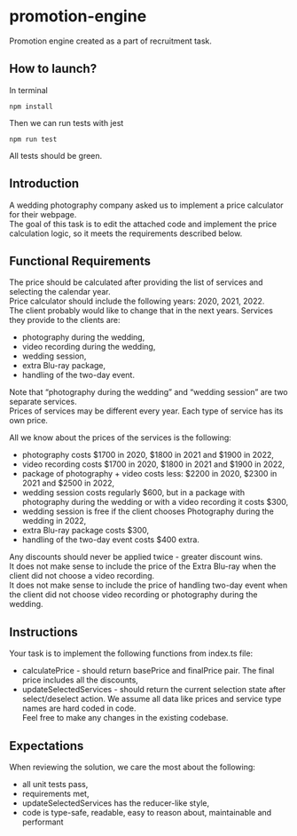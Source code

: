 # promotion-engine
Promotion engine created as a part of recruitment task.
## How to launch?
In terminal
```
npm install
```
Then we can run tests with jest
```
npm run test
```
All tests should be green.
## Introduction
A wedding photography company asked us to implement a price calculator for their webpage.\
The goal of this task is to edit the attached code and implement the price calculation logic, so it meets the requirements described below.
## Functional Requirements
The price should be calculated after providing the list of services and selecting the calendar year.\
Price calculator should include the following years: 2020, 2021, 2022.\
The client probably would like to change that in the next years.
Services they provide to the clients are:
+ photography during the wedding,
+ video recording during the wedding,
+ wedding session,
+ extra Blu-ray package,
+ handling of the two-day event.

Note that “photography during the wedding” and “wedding session” are two separate services.\
Prices of services may be different every year. Each type of service has its own price.

All we know about the prices of the services is the following:
+ photography costs $1700 in 2020, $1800 in 2021 and $1900 in 2022,
+ video recording costs $1700 in 2020, $1800 in 2021 and $1900 in 2022,
+ package of photography + video costs less: $2200 in 2020, $2300 in 2021 and $2500 in 2022,
+ wedding session costs regularly $600, but in a package with photography during the wedding or with a video recording it costs $300,
+ wedding session is free if the client chooses Photography during the wedding in 2022,
+ extra Blu-ray package costs $300,
+ handling of the two-day event costs $400 extra.

Any discounts should never be applied twice - greater discount wins.\
It does not make sense to include the price of the Extra Blu-ray when the client did not choose a video recording.\
It does not make sense to include the price of handling two-day event when the client did not choose video recording or photography during the wedding.
## Instructions
Your task is to implement the following functions from index.ts file:
+ calculatePrice - should return basePrice and finalPrice pair. The final price includes all the discounts,
+ updateSelectedServices - should return the current selection state after select/deselect action.
We assume all data like prices and service type names are hard coded in code.\
Feel free to make any changes in the existing codebase.
## Expectations
When reviewing the solution, we care the most about the following:
+ all unit tests pass,
+ requirements met,
+ updateSelectedServices has the reducer-like style,
+ code is type-safe, readable, easy to reason about, maintainable and performant
